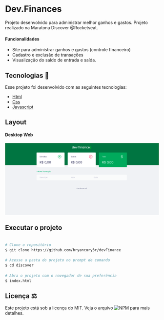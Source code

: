 # Dev.Finances 
Projeto desenvolvido para administrar melhor ganhos e gastos. Projeto realizado na Maratona Discover @Rocketseat.

#### Funcionalidades
* Site para administrar ganhos e gastos (controle financeiro)
* Cadastro e exclusão de transações
* Visualização do saldo de entrada e saída.

## Tecnologias 🚀
Esse projeto foi desenvolvido com as seguintes tecnologias:

- [Html](https://pt.wikipedia.org/wiki/HTML)
- [Css](https://pt.wikipedia.org/wiki/Cascading_Style_Sheets)
- [Javascript](https://pt.wikipedia.org/wiki/JavaScript)

## Layout
#### Desktop Web
<div style="display: flex; flex-direction: 'column'; align-items: 'center';">
   <img src="https://github.com/bryancury3r/devFinance/blob/main/image/Screenshot%20from%202021-07-21%2018-40-59.png" width="1440px">  
</div>


## Executar o projeto

```bash

# Clone o repositório
$ git clone https://github.com/bryancury3r/devFinance

# Acesse a pasta do projeto no prompt de comando
$ cd discover

# Abra o projeto com o navegador de sua preferência
$ index.html
```


## Licença ⚖️
Este projeto está sob a licença do MIT. Veja o arquivo [![NPM](https://img.shields.io/npm/l/react)](https://github.com/bryancury3r/devFinance/blob/main/LICENSE) para mais detalhes.
